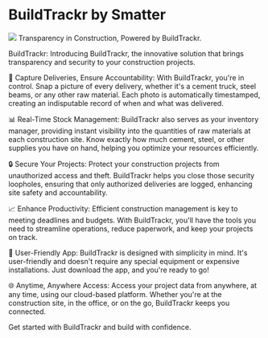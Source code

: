 # BuildTrackr by Smatter
![](https://smatter.app/assets/buildtrackr/buildtrackr-banner.jpg)
Transparency in Construction, Powered by BuildTrackr.

BuildTrackr:
Introducing BuildTrackr, the innovative solution that brings transparency and security to your construction projects.

📸 Capture Deliveries, Ensure Accountability:
With BuildTrackr, you're in control. Snap a picture of every delivery, whether it's a cement truck, steel beams, or any other raw material. Each photo is automatically timestamped, creating an indisputable record of when and what was delivered.

📊 Real-Time Stock Management:
BuildTrackr also serves as your inventory manager, providing instant visibility into the quantities of raw materials at each construction site. Know exactly how much cement, steel, or other supplies you have on hand, helping you optimize your resources efficiently.

🔒 Secure Your Projects:
Protect your construction projects from unauthorized access and theft. BuildTrackr helps you close those security loopholes, ensuring that only authorized deliveries are logged, enhancing site safety and accountability.

📈 Enhance Productivity:
Efficient construction management is key to meeting deadlines and budgets. With BuildTrackr, you'll have the tools you need to streamline operations, reduce paperwork, and keep your projects on track.

📱 User-Friendly App:
BuildTrackr is designed with simplicity in mind. It's user-friendly and doesn't require any special equipment or expensive installations. Just download the app, and you're ready to go!

🌐 Anytime, Anywhere Access:
Access your project data from anywhere, at any time, using our cloud-based platform. Whether you're at the construction site, in the office, or on the go, BuildTrackr keeps you connected.

Get started with BuildTrackr and build with confidence.
